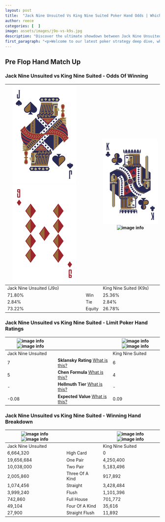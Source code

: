 ```yaml
---
layout: post
title:  "Jack Nine Unsuited Vs King Nine Suited Poker Hand Odds | Which Is The Better Hand In Poker? A Complete Guide"
author: reece
categories: [  ]
image: assets/images/j9o-vs-k9s.jpg
description: "Discover the ultimate showdown between Jack Nine Unsuited and King Nine Suited in poker! Uncover the odds, strategies, and scenarios where one hand triumphs over the other. Get ready to up your poker game with this thrilling analysis."
first_paragraph: "<p>Welcome to our latest poker strategy deep dive, where we're pitting two distinct hands against each other in a high-stakes showdown: Jack Nine Unsuited vs King Nine Suited.</p><p>In the dynamic world of poker, every decision counts, and knowing which hand holds the upper hand is key to your success at the table.</p><p>In this article, we'll dissect these two hands, explore the scenarios where one dominates the other, and equip you with the knowledge to make strategic choices that can tip the odds in your favor.</p><p>Get ready to unravel the intriguing dynamics of these poker hands and elevate your game to new heights.</p>"
---
```




[comment]: # (sp0)

## Pre Flop Hand Match Up

<div class="table hand-ratings" markdown="1"> 



### Jack Nine Unsuited vs King Nine Suited - Odds Of Winning


    
| ![image info](assets/images/hand1/j.png) ![image info](assets/images/hand1/9o.png) |  | ![image info](assets/images/hand2/k.png) ![image info](assets/images/hand2/9s.png) |
| -------- | -------- | -------- |
| Jack Nine Unsuited (J9o) |  | King Nine Suited (K9s) |
| 71.80% | Win | 25.36% |
| 2.84% | Tie | 2.84% |
| 73.22% | Equity | 26.78% |




[comment]: # (sp1)



### Jack Nine Unsuited vs King Nine Suited - Limit Poker Hand Ratings


    
| ![image info](https://www.riverpairs.com/assets/images/hand1/j.png) ![image info](https://www.riverpairs.com/assets/images/hand1/9o.png) |  | ![image info](https://www.riverpairs.com/assets/images/hand2/k.png) ![image info](https://www.riverpairs.com/assets/images/hand2/9s.png) |
| -------- | -------- | -------- |
| Jack Nine Unsuited |  | King Nine Suited |
| 7 | **Sklansky Rating** [What is this?](/sklansky-rating-explained) | 6 |
| 5 | **Chen Formula** [What is this?](/chen-formula-explained) | 4 |
| - | **Hellmuth Tier** [What is this?](/Hellmuth-tier-explained) | - |
| -0.08 | **Expected Value** [What is this?](/expected-value-explained) | 0.09 |




[comment]: # (sp2)



### Jack Nine Unsuited vs King Nine Suited - Winning Hand Breakdown


    
| ![image info](https://www.riverpairs.com/assets/images/hand1/j.png) ![image info](https://www.riverpairs.com/assets/images/hand1/9o.png) |  | ![image info](https://www.riverpairs.com/assets/images/hand2/k.png) ![image info](https://www.riverpairs.com/assets/images/hand2/9s.png) |
| -------- | -------- | -------- |
| Jack Nine Unsuited |  | King Nine Suited |
| 6,664,320 | High Card | 0 |
| 19,656,684 | One Pair | 4,250,400 |
| 10,038,000 | Two Pair | 5,183,496 |
| 2,005,860 | Three Of A Kind | 917,892 |
| 1,074,456 | Straight | 3,428,484 |
| 3,999,240 | Flush | 1,101,396 |
| 742,860 | Full House | 701,772 |
| 49,104 | Four Of A Kind | 35,616 |
| 27,900 | Straight Flush | 11,892 |




[comment]: # (sp3)



</div>

[comment]: # (sp4)



[comment]: # (sp5)

